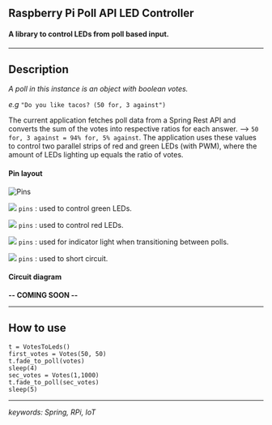 ## Raspberry Pi Poll API LED Controller

#### A library to control LEDs from poll based input.

---
## Description
*A poll in this instance is an object with boolean votes.*

*e.g* `"Do you like tacos? (50 for, 3 against")`

The current application fetches poll data from a Spring Rest API and converts the sum of the votes into respective ratios
for each answer. --> `50 for, 3 against = 94% for, 5% against`. The application uses these values to
control two parallel strips of red and green LEDs (with PWM), where the amount of LEDs lighting up equals
the ratio of votes.

#### Pin layout

![Pins](https://i.imgur.com/OLPCoKe.png)


![](https://via.placeholder.com/15/6FFF5C/000000?text=+)  `pins` : used to control green LEDs.

![](https://via.placeholder.com/15/EB1C20/000000?text=+)  `pins` : used to control red LEDs.

![](https://via.placeholder.com/15/FFF129/000000?text=+)  `pins` : used for indicator light when transitioning between polls.

![](https://via.placeholder.com/15/030202/000000?text=+)  `pins` : used to short circuit.

#### Circuit diagram
**-- COMING SOON --**

---

## How to use

```
t = VotesToLeds()
first_votes = Votes(50, 50)
t.fade_to_poll(votes)
sleep(4)
sec_votes = Votes(1,1000)
t.fade_to_poll(sec_votes)
sleep(5)
```

---


*keywords: Spring, RPi, IoT*